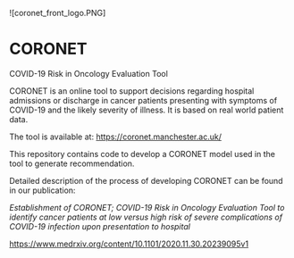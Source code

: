 ![coronet_front_logo.PNG]

# CORONET
COVID-19 Risk in Oncology Evaluation Tool



CORONET is an online tool to support decisions regarding hospital admissions or discharge in cancer patients presenting with symptoms of COVID-19 and the likely severity of illness. It is based on real world patient data.

The tool is available at:
https://coronet.manchester.ac.uk/

This repository contains code to develop a CORONET model used in the tool to generate recommendation.

Detailed description of the process of developing CORONET can be found in our publication:

*Establishment of CORONET; COVID-19 Risk in Oncology Evaluation Tool to identify cancer patients at low versus high risk of severe complications of COVID-19 infection upon presentation to hospital*

https://www.medrxiv.org/content/10.1101/2020.11.30.20239095v1

